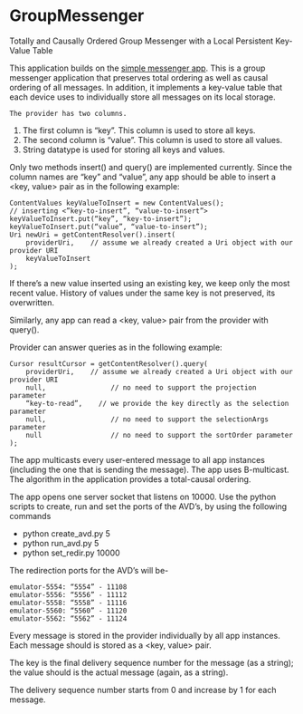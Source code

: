 GroupMessenger
==============

Totally and Causally Ordered Group Messenger with a Local Persistent Key-Value Table

This application builds on the [simple messenger app](https://github.com/vivekbhalla/SimpleMessenger/).
This is a group messenger application that preserves total ordering as well as causal ordering of all messages.
In addition, it implements a key-value table that each device uses to individually store all messages on its
local storage.

    The provider has two columns.
    
1.	The first column is “key”. This column is used to store all keys.
2.	The second column is “value”. This column is used to store all values.
3.	String datatype is used for storing all keys and values.

Only two methods insert() and query() are implemented currently.
Since the column names are “key” and “value”, any app should be able to 
insert a <key, value> pair as in the following example:

    ContentValues keyValueToInsert = new ContentValues();
    // inserting <”key-to-insert”, “value-to-insert”>
    keyValueToInsert.put(“key”, “key-to-insert”);
    keyValueToInsert.put(“value”, “value-to-insert”);
    Uri newUri = getContentResolver().insert(
        providerUri,    // assume we already created a Uri object with our provider URI
        keyValueToInsert
    );

If there’s a new value inserted using an existing key, we keep only the most recent value.
History of values under the same key is not preserved, its overwritten.

Similarly, any app can read a <key, value> pair from the provider with query().

Provider can answer queries as in the following example:

    Cursor resultCursor = getContentResolver().query(
        providerUri,    // assume we already created a Uri object with our provider URI
        null,                // no need to support the projection parameter
        “key-to-read”,    // we provide the key directly as the selection parameter
        null,                // no need to support the selectionArgs parameter
        null                 // no need to support the sortOrder parameter
    );

The app multicasts every user-entered message to all app instances (including the one that is sending the message). 
The app uses B-multicast.
The algorithm in the application provides a total-causal ordering.

The app opens one server socket that listens on 10000.
Use the python scripts to create, run and set the ports of the AVD’s, by using the following commands 

  * python create_avd.py 5
  * python run_avd.py 5
  * python set_redir.py 10000

The redirection ports for the AVD’s will be-

    emulator-5554: “5554” - 11108
    emulator-5556: “5556” - 11112
    emulator-5558: “5558” - 11116
    emulator-5560: “5560” - 11120
    emulator-5562: “5562” - 11124

Every message is stored in the provider individually by all app instances.
Each message should is stored as a <key, value> pair.

The key is the final delivery sequence number for the message (as a string);
the value should is the actual message (again, as a string).

The delivery sequence number starts from 0 and increase by 1 for each message.
 
